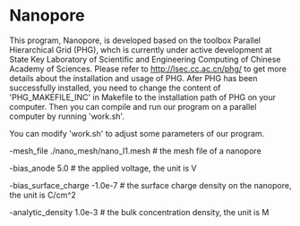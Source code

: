 # Nanopore
This program, Nanopore, is developed based on the toolbox Parallel Hierarchical Grid (PHG), whch is currently under active development at State Key Laboratory of 
Scientific and Engineering Computing of Chinese Academy of Sciences. Please refer to http://lsec.cc.ac.cn/phg/ to get more details about the installation 
and usage of PHG. Afer PHG has been successfully installed, you need to change the content of 'PHG_MAKEFILE_INC' in Makefile to the installation path of PHG on your computer. Then you can compile and run our program on a parallel computer by running 'work.sh'.  

You can modify 'work.sh' to adjust some parameters of our program.

-mesh_file ./nano_mesh/nano_l1.mesh # the mesh file of a nanopore

-bias_anode 5.0                     # the applied voltage, the unit is V

-bias_surface_charge -1.0e-7        # the surface charge density on the nanopore, the unit is C/cm^2

-analytic_density 1.0e-3            # the bulk concentration density, the unit is M
